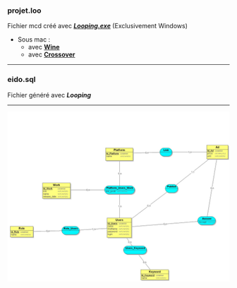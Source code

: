  ### projet.loo
Fichier mcd créé avec [___Looping.exe___](https://www.looping-mcd.fr/ "link to looping") (Exclusivement Windows)
- Sous mac : 
    - avec [__Wine__](https://www.winehq.org/ "link to wine")
    - avec [__Crossover__](https://www.codeweavers.com/crossover "link to crossover")

* * * 
### eido.sql

Fichier généré avec ___Looping___

* * *

<img src="/docs/projet.jpg"> 